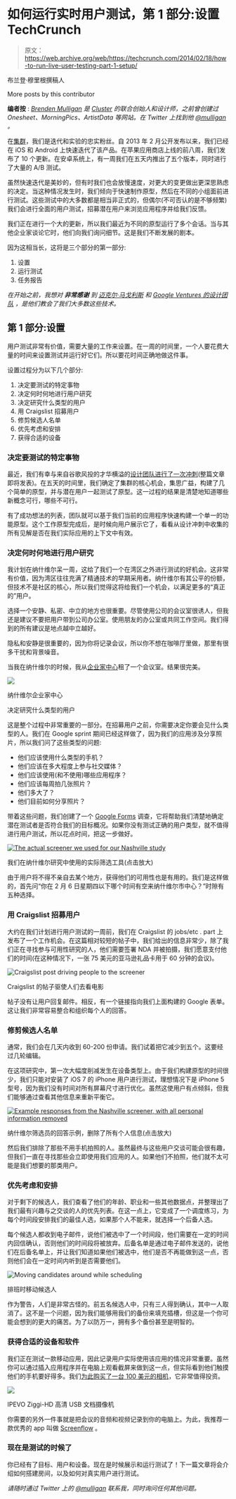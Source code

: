 # 如何运行实时用户测试，第 1 部分:设置 TechCrunch

> 原文：<https://web.archive.org/web/https://techcrunch.com/2014/02/18/how-to-run-live-user-testing-part-1-setup/>

布兰登·穆里根撰稿人

More posts by this contributor

**编者按** : *[Brenden Mulligan](https://web.archive.org/web/20221007001826/https://twitter.com/mulligan) 是 [Cluster](https://web.archive.org/web/20221007001826/http://cluster.co/) 的联合创始人和设计师，之前曾创建过 Onesheet、MorningPics、ArtistData 等网站。在 Twitter 上找到他 [@mulligan](https://web.archive.org/web/20221007001826/https://twitter.com/mulligan) 。*

在[集群](https://web.archive.org/web/20221007001826/https://cluster.co/)，我们是迭代和实验的忠实粉丝。自 2013 年 2 月公开发布以来，我们已经在 iOS 和 Android 上快速迭代了该产品。在苹果应用商店上线的前八周，我们发布了 10 个更新。在安卓系统上，有一周我们在五天内推出了五个版本，同时进行了大量的 A/B 测试。

虽然快速迭代是美妙的，但有时我们也会放慢速度，对更大的变更做出更深思熟虑的决定。当这种情况发生时，我们倾向于快速制作原型，然后在不同的小组面前进行测试。这些测试中的大多数都是相当非正式的，但偶尔(不可否认的是不够频繁)我们会进行全面的用户测试，招募潜在用户来浏览应用程序并给我们反馈。

我们正在进行一个大的更新，所以我们最近为不同的原型运行了多个会话。当与其他企业家谈论它时，他们向我们询问细节。这是我们不断发展的剧本。

因为这相当长，这将是三个部分的第一部分:

1.  设置
2.  运行测试
3.  任务报告

*在开始之前，我想对* ***非常感谢*** *到* [*迈克尔·马戈利斯*](https://web.archive.org/web/20221007001826/http://www.gv.com/team/michael-margolis) *和* [*Google Ventures 的设计团队*](https://web.archive.org/web/20221007001826/http://www.gv.com/design/) *，是他们教会了我们大多数这些技术。*

## 第 1 部分:设置

用户测试非常有价值，需要大量的工作来设置。在一周的时间里，一个人要花费大量的时间来设置测试并运行好它们。所以要花时间正确地做这件事。

设置过程分为以下几个部分:

1.  决定要测试的特定事物
2.  决定何时何地进行用户研究
3.  决定研究什么类型的用户
4.  用 Craigslist 招募用户
5.  修剪候选人名单
6.  优先考虑和安排
7.  获得合适的设备

### 决定要测试的特定事物

最近，我们有幸与来自谷歌风投的才华横溢的[设计团队进行了一次](https://web.archive.org/web/20221007001826/http://www.gv.com/library/design)[冲刺](https://web.archive.org/web/20221007001826/https://beta.techcrunch.com/2013/10/23/inside-a-google-ventures-design-sprint/)(整篇文章即将发表)。在五天的时间里，我们确定了集群的核心机会，集思广益，构建了几个简单的原型，并与潜在用户一起测试了原型。这一过程的结果是清楚地知道哪些新概念可行，哪些不可行。

有了成功想法的列表，团队就可以基于我们当前的应用程序快速构建一个单一的功能原型。这个工作原型完成后，是时候向用户展示它了，看看从设计冲刺中收集的所有见解是否在我们实际应用的上下文中有效。

### **决定何时何地进行用户研究**

我计划在纳什维尔呆一周，这给了我们一个在湾区之外进行测试的好机会。这非常有价值，因为湾区往往充满了精通技术的早期采用者。纳什维尔有其公平的份额，但技术不是社区的核心，所以我们觉得这将给我们一个机会，以满足更多的“真正的”用户。

选择一个安静、私密、中立的地方也很重要。尽管使用公司的会议室很诱人，但我还是建议不要把用户带到公司办公室。使用朋友的办公室或共同工作空间。我们得到的所有建议是地点越中立越好。

隐私和安静是很重要的，因为你将记录会议，所以你不想在咖啡厅里做，那里有很多干扰和背景噪音。

当我在纳什维尔的时候，我从[企业家中心](https://web.archive.org/web/20221007001826/http://www.ec.co/)租了一个会议室。结果很完美。

[![](img/0a9812567697798da27ba124ca8567f0.png)](https://web.archive.org/web/20221007001826/http://www.ec.co/)

纳什维尔企业家中心

决定研究什么类型的用户

这是整个过程中非常重要的一部分。在招募用户之前，你需要决定你要会见什么类型的人。我们在 Google sprint 期间已经这样做了，因为我们的应用涉及分享照片，所以我们问了这些类型的问题:

*   他们应该使用什么类型的手机？
*   他们应该在多大程度上参与社交媒体？
*   他们应该使用(和不使用)哪些应用程序？
*   他们应该每周拍几张照片？
*   他们多大了？
*   他们目前如何分享照片？

带着这些问题，我们创建了一个 [Google Forms](https://web.archive.org/web/20221007001826/http://www.google.com/google-d-s/createforms.html) 调查，它将帮助我们清楚地确定潜在测试者是否符合我们的目标概况。如果你没有测试正确的用户类型，就不值得进行用户测试，所以花点时间，把这一步做好。

[![The actual screener we used for our Nashville study](img/e3e30f32357f9639cde33425294d799b.png)](https://web.archive.org/web/20221007001826/https://beta.techcrunch.com/wp-content/uploads/2014/02/nashville_screener.png)

我们在纳什维尔研究中使用的实际筛选工具(点击放大)

由于用户将不得不亲自去某个地方，获得他们的可用性也是有用的。我们是这样做的，首先问“你在 2 月 6 日星期四以下哪个时间有空来纳什维尔市中心？”时隙有五种选择。

### 用 Craigslist 招募用户

大约在我们计划进行用户测试的一周前，我们在 Craigslist 的 jobs/etc . part 上发布了一个工作机会。在这篇相对较短的帖子中，我们给出的信息非常少，除了我们正在寻找参与可用性研究的人，他们需要签署 NDA 并被拍摄，我们愿意支付他们的时间(在这种情况下，一张 75 美元的亚马逊礼品卡用于 60 分钟的会议)。

![Craigslist post driving people to the screener](img/00ca5cbcc1e9187fa2d574ebee17a1f5.png)

Craigslist 的帖子驱使人们去看电影

帖子没有让用户回复邮件。相反，有一个链接指向我们上面构建的 Google 表单。这让我们非常容易整合和组织每个人的回答。

### 修剪候选人名单

通常，我们会在几天内收到 60-200 份申请。我们试着把它减少到五个。这要经过几轮编辑。

在这项研究中，第一次大幅度削减发生在设备类型上。由于我们构建原型的时间很少，我们只能对安装了 iOS 7 的 iPhone 用户进行测试，理想情况下是 iPhone 5 型号，因为我们没有时间对所有屏幕尺寸进行优化。虽然这使用户有点倾斜，但我们能够通过查看其他信息来重新平衡它。

[![Example responses from the Nashville screener, with all personal information removed](img/520237d10e39f72f957e85b53a622aa2.png)](https://web.archive.org/web/20221007001826/https://beta.techcrunch.com/wp-content/uploads/2014/02/nashville_responses.png)

纳什维尔筛选员的回答示例，删除了所有个人信息(点击放大)

然后我们排除了那些不用手机拍照的人。虽然最终与这些用户交谈可能会很有趣，但我们一直在寻找那些会立即使用我们应用的人。如果他们不拍照，他们就不太可能是我们想要的那类用户。

### 优先考虑和安排

对于剩下的候选人，我们查看了他们的年龄、职业和一些其他数据点，并整理出了我们最有兴趣与之交谈的人的优先列表。在这一点上，它变成了一个调度练习，为每个时间段安排我们的最佳人选，如果那个人不能来，就选择一个后备人选。

每个候选人都收到电子邮件，说他们被选中了一个时间段，他们需要在一定的时间内回信确认，否则他们的时间段将被放弃。后备名单是通过电子邮件发送的，说他们在后备名单上，并让我们知道如果他们被选中，他们是否不再能做到这一点，否则他们会在一定时间内听到是否需要他们。

![Moving candidates around while scheduling](img/4712c2f5eb106585f47890367a6701ce.png)

排班时移动候选人

作为警告，人们是非常古怪的。前五名候选人中，只有三人得到确认，其中一人取消了。这不是一个问题，因为我们能够用我们的备份来填充插槽，但这是一个你可能会想到的更大的痛苦。为了以防万一，拥有多个备份甚至是明智的。

### 获得合适的设备和软件

我们正在测试一款移动应用，因此记录用户实际使用该应用的情况非常重要。虽然你可以通过插入应用程序并在电脑上观看截屏来做到这一点，但实际看到他们触摸他们的手机要好得多。我们[为此购买了一台 100 美元的相机](https://web.archive.org/web/20221007001826/http://www.amazon.com/Ziggi-HD-High-Definition-Document-Camera-CDVU-04IP/dp/B008DBF5Z8/ref=sr_1_1?ie=UTF8&qid=1392406332&sr=8-1&keywords=ipevo+presenter)，它非常值得投资。

![](img/3a163bed321b99383b19317aeaa2ca7d.png)

IPEVO Ziggi-HD 高清 USB 文档摄像机

你需要的另外一件事就是把会议的音频和视频记录到你的电脑上。为此，我推荐一款优秀的 app 叫做 [Screenflow](https://web.archive.org/web/20221007001826/https://itunes.apple.com/us/app/screenflow-4/id573279886?mt=12) 。

### 现在是测试的时候了

你已经有了目标、用户和设备。现在是时候展示和运行测试了！下一篇文章将会介绍如何搭建房间，以及如何对真实用户进行测试。

*请随时通过 Twitter 上的 [@mulligan](https://web.archive.org/web/20221007001826/http://twitter.com/mulligan) 联系我，同时询问任何其他问题。*
